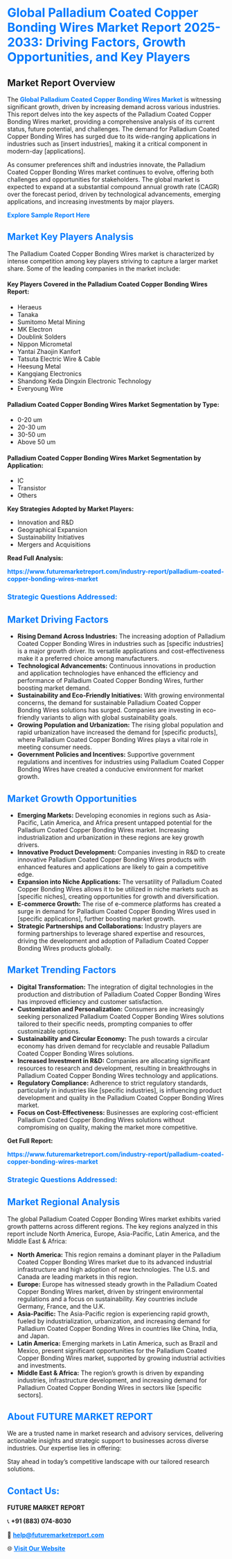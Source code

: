 <h1 style="color: #007BFF;">Global Palladium Coated Copper Bonding Wires Market Report 2025-2033: Driving Factors, Growth Opportunities, and Key Players</h1>

<section id="overview">
<h2>Market Report Overview</h2>
<p>The <a href="https://www.futuremarketreport.com/industry-report/palladium-coated-copper-bonding-wires-market" style="color: #007BFF; text-decoration: none;"><strong>Global Palladium Coated Copper Bonding Wires Market</strong></a> is witnessing significant growth, driven by increasing demand across various industries. This report delves into the key aspects of the Palladium Coated Copper Bonding Wires market, providing a comprehensive analysis of its current status, future potential, and challenges. The demand for Palladium Coated Copper Bonding Wires has surged due to its wide-ranging applications in industries such as [insert industries], making it a critical component in modern-day [applications].</p>
<p>As consumer preferences shift and industries innovate, the Palladium Coated Copper Bonding Wires market continues to evolve, offering both challenges and opportunities for stakeholders. The global market is expected to expand at a substantial compound annual growth rate (CAGR) over the forecast period, driven by technological advancements, emerging applications, and increasing investments by major players.</p>
</section>

<section id="overview">
<p><a href="https://www.futuremarketreport.com/request-sample/reportId=26384" style="color: #007BFF; text-decoration: none;"><strong>Explore Sample Report Here</strong></a></p>
</section>

<section id="key-players">
<h2 style="color: #007BFF;">Market Key Players Analysis</h2>
<p>The Palladium Coated Copper Bonding Wires market is characterized by intense competition among key players striving to capture a larger market share. Some of the leading companies in the market include:</p>
<h4>Key Players Covered in the Palladium Coated Copper Bonding Wires Report:</h4>
<ul><li>Heraeus</li><li>Tanaka</li><li>Sumitomo Metal Mining</li><li>MK Electron</li><li>Doublink Solders</li><li>Nippon Micrometal</li><li>Yantai Zhaojin Kanfort</li><li>Tatsuta Electric Wire &amp; Cable</li><li>Heesung Metal</li><li>Kangqiang Electronics</li><li>Shandong Keda Dingxin Electronic Technology</li><li>Everyoung Wire</li></ul>
<h4>Palladium Coated Copper Bonding Wires Market Segmentation by Type:</h4>
<ul><li>0-20 um</li><li>20-30 um</li><li>30-50 um</li><li>Above 50 um</li></ul>

<h4>Palladium Coated Copper Bonding Wires Market Segmentation by Application:</h4>
<ul><li>IC</li><li>Transistor</li><li>Others</li></ul>
<p><strong>Key Strategies Adopted by Market Players:</strong></p>
<ul>
<li>Innovation and R&D</li>
<li>Geographical Expansion</li>
<li>Sustainability Initiatives</li>
<li>Mergers and Acquisitions</li>
</ul>
</section>

<section>
<p><strong>Read Full Analysis: </strong></p><a href="https://www.futuremarketreport.com/industry-report/palladium-coated-copper-bonding-wires-market" style="color: #007BFF; text-decoration: none;"><strong>https://www.futuremarketreport.com/industry-report/palladium-coated-copper-bonding-wires-market</strong></a>
<h3 style="color: #007BFF;">Strategic Questions Addressed:</h3>
</section>

<section id="driving-factors">
<h2 style="color: #007BFF;">Market Driving Factors</h2>
<ul>
<li><strong>Rising Demand Across Industries:</strong> The increasing adoption of Palladium Coated Copper Bonding Wires in industries such as [specific industries] is a major growth driver. Its versatile applications and cost-effectiveness make it a preferred choice among manufacturers.</li>
<li><strong>Technological Advancements:</strong> Continuous innovations in production and application technologies have enhanced the efficiency and performance of Palladium Coated Copper Bonding Wires, further boosting market demand.</li>
<li><strong>Sustainability and Eco-Friendly Initiatives:</strong> With growing environmental concerns, the demand for sustainable Palladium Coated Copper Bonding Wires solutions has surged. Companies are investing in eco-friendly variants to align with global sustainability goals.</li>
<li><strong>Growing Population and Urbanization:</strong> The rising global population and rapid urbanization have increased the demand for [specific products], where Palladium Coated Copper Bonding Wires plays a vital role in meeting consumer needs.</li>
<li><strong>Government Policies and Incentives:</strong> Supportive government regulations and incentives for industries using Palladium Coated Copper Bonding Wires have created a conducive environment for market growth.</li>
</ul>
</section>

<section id="growth-opportunities">
<h2 style="color: #007BFF;">Market Growth Opportunities</h2>
<ul>
<li><strong>Emerging Markets:</strong> Developing economies in regions such as Asia-Pacific, Latin America, and Africa present untapped potential for the Palladium Coated Copper Bonding Wires market. Increasing industrialization and urbanization in these regions are key growth drivers.</li>
<li><strong>Innovative Product Development:</strong> Companies investing in R&D to create innovative Palladium Coated Copper Bonding Wires products with enhanced features and applications are likely to gain a competitive edge.</li>
<li><strong>Expansion into Niche Applications:</strong> The versatility of Palladium Coated Copper Bonding Wires allows it to be utilized in niche markets such as [specific niches], creating opportunities for growth and diversification.</li>
<li><strong>E-commerce Growth:</strong> The rise of e-commerce platforms has created a surge in demand for Palladium Coated Copper Bonding Wires used in [specific applications], further boosting market growth.</li>
<li><strong>Strategic Partnerships and Collaborations:</strong> Industry players are forming partnerships to leverage shared expertise and resources, driving the development and adoption of Palladium Coated Copper Bonding Wires products globally.</li>
</ul>
</section>

<section id="trending-factors">
<h2 style="color: #007BFF;">Market Trending Factors</h2>
<ul>
<li><strong>Digital Transformation:</strong> The integration of digital technologies in the production and distribution of Palladium Coated Copper Bonding Wires has improved efficiency and customer satisfaction.</li>
<li><strong>Customization and Personalization:</strong> Consumers are increasingly seeking personalized Palladium Coated Copper Bonding Wires solutions tailored to their specific needs, prompting companies to offer customizable options.</li>
<li><strong>Sustainability and Circular Economy:</strong> The push towards a circular economy has driven demand for recyclable and reusable Palladium Coated Copper Bonding Wires solutions.</li>
<li><strong>Increased Investment in R&D:</strong> Companies are allocating significant resources to research and development, resulting in breakthroughs in Palladium Coated Copper Bonding Wires technology and applications.</li>
<li><strong>Regulatory Compliance:</strong> Adherence to strict regulatory standards, particularly in industries like [specific industries], is influencing product development and quality in the Palladium Coated Copper Bonding Wires market.</li>
<li><strong>Focus on Cost-Effectiveness:</strong> Businesses are exploring cost-efficient Palladium Coated Copper Bonding Wires solutions without compromising on quality, making the market more competitive.</li>
</ul>
</section>

<section>
<p><strong>Get Full Report: </strong></p><a href="https://www.futuremarketreport.com/industry-report/palladium-coated-copper-bonding-wires-market" style="color: #007BFF; text-decoration: none;"><strong>https://www.futuremarketreport.com/industry-report/palladium-coated-copper-bonding-wires-market</strong></a>
<h3 style="color: #007BFF;">Strategic Questions Addressed:</h3>
</section>


<section id="regional-analysis">
<h2 style="color: #007BFF;">Market Regional Analysis</h2>
<p>The global Palladium Coated Copper Bonding Wires market exhibits varied growth patterns across different regions. The key regions analyzed in this report include North America, Europe, Asia-Pacific, Latin America, and the Middle East & Africa:</p>
<ul>
<li><strong>North America:</strong> This region remains a dominant player in the Palladium Coated Copper Bonding Wires market due to its advanced industrial infrastructure and high adoption of new technologies. The U.S. and Canada are leading markets in this region.</li>
<li><strong>Europe:</strong> Europe has witnessed steady growth in the Palladium Coated Copper Bonding Wires market, driven by stringent environmental regulations and a focus on sustainability. Key countries include Germany, France, and the U.K.</li>
<li><strong>Asia-Pacific:</strong> The Asia-Pacific region is experiencing rapid growth, fueled by industrialization, urbanization, and increasing demand for Palladium Coated Copper Bonding Wires in countries like China, India, and Japan.</li>
<li><strong>Latin America:</strong> Emerging markets in Latin America, such as Brazil and Mexico, present significant opportunities for the Palladium Coated Copper Bonding Wires market, supported by growing industrial activities and investments.</li>
<li><strong>Middle East & Africa:</strong> The region’s growth is driven by expanding industries, infrastructure development, and increasing demand for Palladium Coated Copper Bonding Wires in sectors like [specific sectors].</li>
</ul>
</section>

<footer>
<h2 style="color: #007BFF;">About FUTURE MARKET REPORT</h2>
<p>We are a trusted name in market research and advisory services, delivering actionable insights and strategic support to businesses across diverse industries. Our expertise lies in offering:</p>

<p>Stay ahead in today’s competitive landscape with our tailored research solutions.</p>

<h2 style="color: #007BFF;">Contact Us:</h2>
<p><strong>FUTURE MARKET REPORT</strong></p>
<p>📞 <strong>+91 (883) 074-8030</strong></p>
<p>📧 <strong><a href="mailto:help@futuremarketreport.com" style="color: #007BFF;">help@futuremarketreport.com</a></strong></p>
<p>🌐 <strong><a href="https://www.futuremarketreport.com/" style="color: #007BFF;">Visit Our Website</a></strong></p>
</footer>